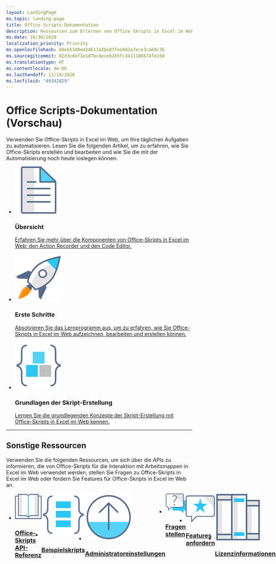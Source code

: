 ```yaml
---
layout: LandingPage
ms.topic: landing-page
title: Office Scripts-Dokumentation
description: Ressourcen zum Erlernen von Office-Skripts in Excel im Web, einschließlich Lernprogrammen, konzeptionellen Artikeln und Codebeispielen.
ms.date: 10/30/2020
localization_priority: Priority
ms.openlocfilehash: 60eb5340e424617a3be87fea9d2a7ece3ca69c3b
ms.sourcegitcommit: 82d3c0ef1e187bcdeceb2b5fc3411186674fe150
ms.translationtype: HT
ms.contentlocale: de-DE
ms.lasthandoff: 11/18/2020
ms.locfileid: "49342829"
---
```

# <a name="office-scripts-documentation-preview"></a>Office Scripts-Dokumentation (Vorschau)

Verwenden Sie Office-Skripts in Excel im Web, um Ihre täglichen Aufgaben zu automatisieren. Lesen Sie die folgenden Artikel, um zu erfahren, wie Sie Office-Skripts erstellen und bearbeiten und wie Sie die mit der Automatisierung noch heute loslegen können.

<ul class="panelContent cardsF cols cols3">
    <li>
        <div class="cardSize">
            <div class="cardPadding">
                <div class="card">
                    <div class="cardImageOuter">
                        <div class="cardImage">
                            <a href="overview/excel.md" target="_blank"><img src="images/index-landing-page/i_article.svg" alt="Overview" /></a>
                        </div>
                    </div>
                    <div class="cardText">
                        <h3>Übersicht</h3>
                        <p><a href="overview/excel.md">Erfahren Sie mehr über die Komponenten von Office-Skripts in Excel im Web: den Action Recorder und den Code Editor.</a></p>
                    </div>
                </div>
            </div>
        </div>
    </li>
    <li>
        <div class="cardSize">
            <div class="cardPadding">
                <div class="card">
                    <div class="cardImageOuter">
                        <div class="cardImage">
                            <a href="tutorials/excel-tutorial.md" target="_blank"><img src="images/index-landing-page/i_get-started.svg" alt="Getting started" /></a>
                        </div>
                    </div>
                    <div class="cardText">
                        <h3>Erste Schritte</h3>
                        <p><a href="tutorials/excel-tutorial.md">Absolvieren Sie das Lernprogramm aus, um zu erfahren, wie Sie Office-Skripts in Excel im Web aufzeichnen, bearbeiten und erstellen können.</a></p>
                    </div>
                </div>
            </div>
        </div>
    </li>
    <li>
        <div class="cardSize">
            <div class="cardPadding">
                <div class="card">
                    <div class="cardImageOuter">
                        <div class="cardImage">
                            <a href="develop/scripting-fundamentals.md" target="_blank"><img src="images/index-landing-page/i_code-blocks.svg" alt="Scripting fundamentals" /></a>
                        </div>
                    </div>
                    <div class="cardText">
                        <h3>Grundlagen der Skript-Erstellung</h3>
                        <p><a href="develop/scripting-fundamentals.md">Lernen Sie die grundlegenden Konzepte der Skript-Erstellung mit Office-Skripts in Excel im Web kennen.</a></p>
                    </div>
                </div>
            </div>
        </div>
    </li>
</ul>

---

<h2>Sonstige Ressourcen</h2>
<p>Verwenden Sie die folgenden Ressourcen, um sich über die APIs zu informieren, die von Office-Skripts für die Interaktion mit Arbeitsmappen in Excel im Web verwendet werden, stellen Sie Fragen zu Office-Skripts in Excel im Web oder fordern Sie Features für Office-Skripts in Excel im Web an.</p>
<ul class="panelContent cardsF cols cols3" style="display:flex!important;">
    <li>
        <div class="cardSize">
            <div class="cardPadding">
                <div class="card">
                    <div class="cardImageOuter">
                        <div class="cardImage">
                            <a href="/javascript/api/office-scripts/overview" target="_blank"><img src="images/index-landing-page/i_reference.svg" alt="Office Scripts API reference" /></a>
                        </div>
                    </div>
                    <div class="cardText">
                        <a href="/javascript/api/office-scripts/overview" target="_blank"><h3>Office-Skripts<br/>API-Referenz</h3></a>
                    </div>
                </div>
            </div>
        </div>
    </li>
    <li>
        <div class="cardSize">
            <div class="cardPadding">
                <div class="card">
                    <div class="cardImageOuter">
                        <div class="cardImage">
                            <a href="resources/excel-samples.md" target="_blank"><img src="images/index-landing-page/i_code-samples.svg" alt="Sample scripts" /></a>
                        </div>
                    </div>
                    <div class="cardText">
                        <a href="resources/excel-samples.md" target="_blank"><h3>Beispielskripts</h3></a>
                    </div>
                </div>
            </div>
        </div>
    </li>
    <li>
        <div class="cardSize">
            <div class="cardPadding">
                <div class="card">
                    <div class="cardImageOuter">
                        <div class="cardImage">
                            <a href="/microsoft-365/admin/manage/manage-office-scripts-settings" target="_blank"><img src="images/index-landing-page/i_upgrade.svg" alt="Admin settings"/></a>
                        </div>
                    </div>
                    <div class="cardText">
                        <a href="/microsoft-365/admin/manage/manage-office-scripts-settings" target="_blank"><h3>Administratoreinstellungen</h3></a>
                    </div>
                </div>
            </div>
        </div>
    </li>
    <li>
        <div class="cardSize">
            <div class="cardPadding">
                <div class="card">
                    <div class="cardImageOuter">
                        <div class="cardImage">
                            <a href="https://stackoverflow.com/questions/tagged/office-scripts" target="_blank"><img src="images/index-landing-page/i_support.svg" alt="API questions" /></a>
                        </div>
                    </div>
                    <div class="cardText">
                        <a href="https://stackoverflow.com/questions/tagged/office-scripts" target="_blank"><h3>Fragen stellen</h3></a>
                    </div>
                </div>
            </div>
        </div>
    </li>
    <li>
        <div class="cardSize">
            <div class="cardPadding">
                <div class="card">
                    <div class="cardImageOuter">
                        <div class="cardImage">
                            <a href="https://excel.uservoice.com/forums/274580-excel-for-the-web?category_id=143439" target="_blank"><img src="images/index-landing-page/i_feedback.svg" alt="Feature requests" /></a>
                        </div>
                    </div>
                    <div class="cardText">
                        <a href="https://excel.uservoice.com/forums/274580-excel-for-the-web?category_id=143439" target="_blank"><h3>Features anfordern</h3></a>
                    </div>
                </div>
            </div>
        </div>
    </li>
    <li>
        <div class="cardSize">
            <div class="cardPadding">
                <div class="card">
                    <div class="cardImageOuter">
                        <div class="cardImage">
                            <a href="https://github.com/OfficeDev/office-scripts-docs/blob/master/licensing-information.md" target="_blank"><img src="images/index-landing-page/i_library.svg" alt="Licensing information" /></a>
                        </div>
                    </div>
                    <div class="cardText">
                        <a href="https://github.com/OfficeDev/office-scripts-docs/blob/master/licensing-information.md" target="_blank"><h3>Lizenzinformationen</h3></a>
                    </div>
                </div>
            </div>
        </div>
    </li>
</ul>
